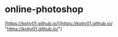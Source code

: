 # online-photoshop

[https://kotiy01.github.io/](https://kotiy01.github.io/ "https://kotiy01.github.io/")